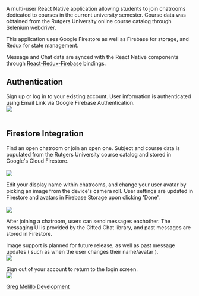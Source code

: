 A multi-user React Native application allowing students to join chatrooms dedicated to courses in the current university semester. Course data was obtained from the Rutgers University online course catalog through Selenium webdriver.

This application uses Google Firestore as well as Firebase for storage, and Redux for state management.


Message and Chat data are synced with the React Native components through [React-Redux-Firebase](https://github.com/prescottprue/react-redux-firebase) bindings.<br />

## Authentication
Sign up or log in to your existing account. User information is authenticated using Email Link via Google Firebase Authentication. <br />
![](SignUp.gif)
<br /><br />


## Firestore Integration

Find an open chatroom or join an open one. Subject and course data is populated from the Rutgers University course catalog and stored in Google's Cloud Firestore.<br /><br />
![](AddChat.gif)

Edit your display name within chatrooms, and change your user avatar by picking an image from the device's camera roll. User settings are updated in Firestore and avatars in Firebase Storage upon clicking 'Done'.<br /><br />
![](EditSettings.gif)

After joining a chatroom, users can send messages eachother. The messaging UI is provided by the Gifted Chat library, and past messages are stored in Firestore.<br />

Image support is planned for future release, as well as past message updates ( such as when the user changes their name/avatar ).<br />
![](SendMessages.gif)

Sign out of your account to return to the login screen.<br />
![](SignOut.gif)
<br />


[Greg Melillo Development](https://www.gregmelillo.dev)
